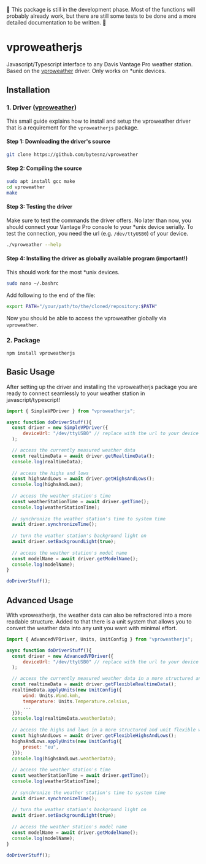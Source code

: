 🔴 This package is still in the development phase. Most of the functions will probably already work, but there are still some tests to be done and a more detailed documentation to be written. 🔴

# vproweatherjs
Javascript/Typescript interface to any Davis Vantage Pro weather station. Based on the [vproweather](https://github.com/bytesnz/vproweather) driver.
Only works on *unix devices.

## Installation
### 1. Driver ([vproweather](https://github.com/bytesnz/vproweather))
This small guide explains how to install and setup the vproweather driver that is a requirement for the `vproweatherjs` package. 
#### Step 1: Downloading the driver's source
```sh
git clone https://github.com/bytesnz/vproweather
```
#### Step 2: Compiling the source
```sh
sudo apt install gcc make
cd vproweather
make
```
#### Step 3: Testing the driver
Make sure to test the commands the driver offers. No later than now, you should connect your Vantage Pro console to your *unix device serially.
To test the connection, you need the url (e.g. `/dev/ttyUSB0`) of your device.
```sh
./vproweather --help
```
#### Step 4: Installing the driver as globally available program (important!)<br>
This should work for the most *unix devices.
```sh
sudo nano ~/.bashrc
```
Add following to the end of the file:
```sh
export PATH="/your/path/to/the/cloned/repository:$PATH"
```
Now you should be able to access the vproweather globally via `vproweather`.
### 2. Package
```
npm install vproweatherjs
```
## Basic Usage
After setting up the driver and installing the vproweatherjs package you are ready to connect seamlessly to your weather station in javascript/typescript!
```javascript
import { SimpleVPDriver } from "vproweatherjs";

async function doDriverStuff(){
  const driver = new SimpleVPDriver({
      deviceUrl: "/dev/ttyUSB0" // replace with the url to your device
  );

  // access the currently measured weather data
  const realtimeData = await driver.getRealtimeData();
  console.log(realtimeData);
  
  // access the highs and lows
  const highsAndLows = await driver.getHighsAndLows();
  console.log(highsAndLows);
  
  // access the weather station's time
  const weatherStationTime = await driver.getTime();
  console.log(weatherStationTime);
  
  // synchronize the weather station's time to system time
  await driver.synchronizeTime();
  
  // turn the weather station's background light on
  await driver.setBackgroundLight(true);
  
  // access the weather station's model name
  const modelName = await driver.getModelName();
  console.log(modelName);
}

doDriverStuff();
```
## Advanced Usage
With vproweatherjs, the weather data can also be refractored into a more readable structure.
Added to that there is a unit system that allows you to convert the weather data into any unit you want with minimal effort.
```javascript
import { AdvancedVPDriver, Units, UnitConfig } from "vproweatherjs";

async function doDriverStuff(){
  const driver = new AdvancedVPDriver({
      deviceUrl: "/dev/ttyUSB0" // replace with the url to your device
  );

  // access the currently measured weather data in a more structured and unit flexible way
  const realtimeData = await driver.getFlexibleRealtimeData();
  realtimeData.applyUnits(new UnitConfig({
      wind: Units.Wind.kmh,
      temperature: Units.Temperature.celsius,
      ...
  }));
  console.log(realtimeData.weatherData);
  
  // access the highs and lows in a more structured and unit flexible way
  const highsAndLows = await driver.getFlexibleHighsAndLows();
  highsAndLows.applyUnits(new UnitConfig({
      preset: "eu",
  }));
  console.log(highsAndLows.weatherData);
  
  // access the weather station's time
  const weatherStationTime = await driver.getTime();
  console.log(weatherStationTime);
  
  // synchronize the weather station's time to system time
  await driver.synchronizeTime();
  
  // turn the weather station's background light on
  await driver.setBackgroundLight(true);
  
  // access the weather station's model name
  const modelName = await driver.getModelName();
  console.log(modelName);
}

doDriverStuff();
```
